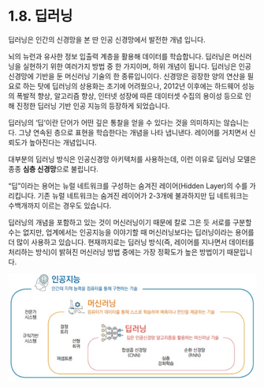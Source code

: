 # 1.8. 딥러닝

딥러닝은 인간의 신경망을 본 딴 인공 신경망에서 발전한 개념 입니다.

뇌의 뉴런과 유사한 정보 입출력 계층을 활용해 데이터를 학습합니다. 딥러닝은 머신러닝을 실현하기 위한 여러가지 방법 중 한 가지이며, 하위 개념이 됩니다. 딥러닝은 인공신경망에 기반을 둔 머신러닝 기술의 한 종류입니이다. 신경망은 굉장한 양의 연산을 필요로 하는 탓에 딥러닝의 상용화는 초기에 어려웠으나, 2012년 이후에는 하드웨어 성능의 폭발적 향상, 알고리즘 향상, 인터넷 성장에 따른 데이터셋 수집의 용이성 등으로 인해 진정한 딥러닝 기반 인공 지능의 등장하게 되었습니다.

딥러닝의 ‘딥‘이란 단어가 어떤 깊은 통찰을 얻을 수 있다는 것을 의미하지는 않습니는다. 그냥 연속된 층으로 표현을 학습한다는 개념을 나타 냅니낸다. 레이어를 거치면서 신뢰도가 높아진다는 개념입니다.

대부분의 딥러닝 방식은 인공신경망 아키텍처를 사용하는데, 이런 이유로 딥러닝 모델은 종종 **심층 신경망**으로 불립니다.

“딥”이라는 용어는 뉴럴 네트워크를 구성하는 숨겨진 레이어(Hidden Layer)의 수를 가리킵니다. 기존 뉴럴 네트워크는 숨겨진 레이어가 2-3개에 불과하지만 딥 네트워크는 수백개까지 이르는 경우도 있습니다.

딥러닝의 개념을 포함하고 있는 것이 머신러닝이기 때문에 칼로 그은 듯 서로를 구분할 수는 없지만, 업계에서는 인공지능을 이야기할 때 머신러닝보다는 딥러닝이라는 용어를 더 많이 사용하고 있습니다. 현재까지로는 딥러닝 방식(즉, 레이어를 지나면서 데이터를 처리하는 방식)이 밝혀진 머신러닝 방법 중에는 가장 정확도가 높은 방법이기 때문입니다.

![](../.gitbook/assets/180.png)
